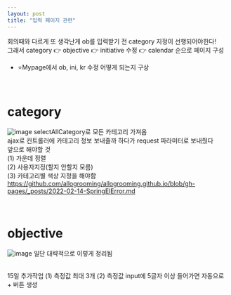 ```yaml
---
layout: post
title: "입력 페이지 관련"
---
```


회의때와 다르게 또 생각난게 ob를 입력받기 전 category 지정이 선행되어야한다!  
그래서 category 👉 objective 👉 initiative 수정 👉 calendar 순으로 페이지 구성  
+ ⭐Mypage에서 ob, ini, kr 수정 어떻게 되는지 구상  

<br>

# category
![image](https://user-images.githubusercontent.com/86642180/153994981-e6b499d2-0959-4aac-8054-ee4e12a258c4.png)
selectAllCategory로 모든 카테고리 가져옴  
ajax로 컨트롤러에 카테고리 정보 보내줄까 하다가 request 파라미터로 보내줬다  
앞으로 해야할 것  
(1) 가운데 정렬  
(2) 사용자지정(할지 안할지 모름)  
(3) 카테고리별 색상 지정을 해야함  
https://github.com/allogrooming/allogrooming.github.io/blob/gh-pages/_posts/2022-02-14-SpringElError.md  

<br>

# objective
![image](https://user-images.githubusercontent.com/86642180/153995161-2c2e7fa1-ba16-44ec-9138-15829292911a.png)
일단 대략적으로 이렇게 정리됨  

<br>
15일 추가작업   
(1) 측정값 최대 3개  
(2) 측정값 input에 5글자 이상 들어가면 자동으로 + 버튼 생성  
